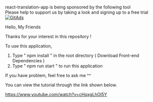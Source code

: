react-translation-app is being sponsored by the following tool <br />
Please help to support us by taking a look and signing up to a free trial
<a href="https://tracking.gitads.io/?repo=react-translation-app"><img src="https://images.gitads.io/react-translation-app" alt="GitAds"/></a> 

Hello, My Friends  

Thanks for your interest in this repository ! 

To use this application, 

1. Type  " npm install " in the root directory  ( Download Front-end Dependencies )
2. Type " npm run start " to run this application

If you have problem, feel free to ask me ^^ 

You can view the tutorial through the link shown below.

https://www.youtube.com/watch?v=cHqxgLhOl5Y

